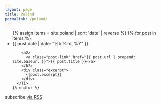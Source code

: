 ```yaml
---
layout: page
title: Poland
permalink: /poland/
---
```


<div class="home">  

  <ul class="post-list">    
  	{% assign items = site.poland | sort: 'date' | reverse %}
    {% for post in items %}
      <li>
        <span class="post-meta">{{ post.date | date: "%b %-d, %Y" }}</span>

        <h2>
          <a class="post-link" href="{{ post.url | prepend: site.baseurl }}">{{ post.title }}</a>
        </h2>
        <div class="excerpt">
          {{post.excerpt}}
        </div>
      </li>
    {% endfor %}
  </ul>

  <p class="rss-subscribe">subscribe <a href="{{ "/feed.xml" | prepend: site.baseurl }}" target="_blank" class='subscribe'>via RSS</a></p>

</div>